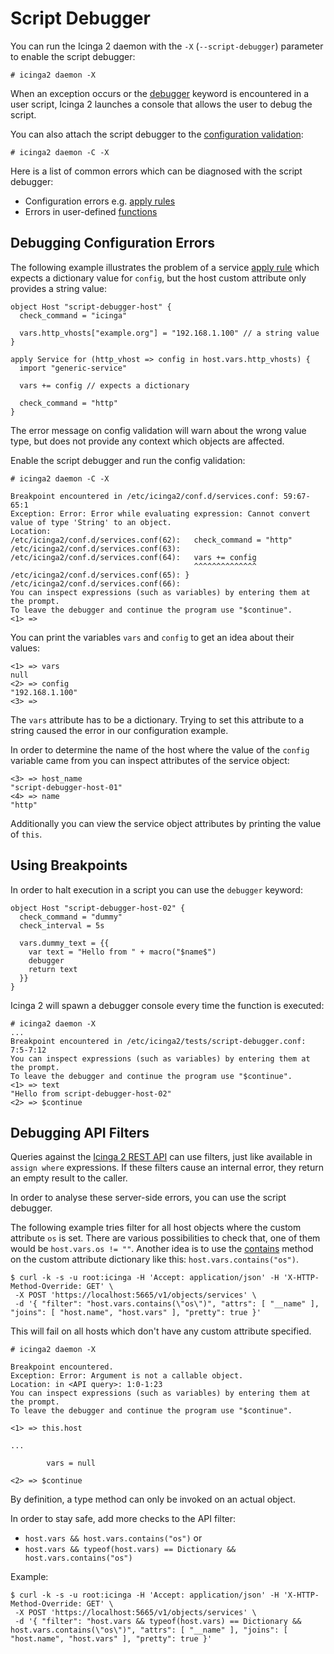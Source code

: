 # Script Debugger <a id="script-debugger"></a>

You can run the Icinga 2 daemon with the `-X` (`--script-debugger`)
parameter to enable the script debugger:

```
# icinga2 daemon -X
```

When an exception occurs or the [debugger](17-language-reference.md#breakpoints)
keyword is encountered in a user script, Icinga 2 launches a console that
allows the user to debug the script.

You can also attach the script debugger to the [configuration validation](11-cli-commands.md#config-validation):

```
# icinga2 daemon -C -X
```

Here is a list of common errors which can be diagnosed with the script debugger:

* Configuration errors e.g. [apply rules](03-monitoring-basics.md#using-apply)
* Errors in user-defined [functions](17-language-reference.md#functions)

## Debugging Configuration Errors <a id="script-debugger-config-errors"></a>

The following example illustrates the problem of a service [apply rule](03-monitoring-basics.md#using-apply-for)
which expects a dictionary value for `config`, but the host custom attribute only
provides a string value:

```
object Host "script-debugger-host" {
  check_command = "icinga"

  vars.http_vhosts["example.org"] = "192.168.1.100" // a string value
}

apply Service for (http_vhost => config in host.vars.http_vhosts) {
  import "generic-service"

  vars += config // expects a dictionary

  check_command = "http"
}
```

The error message on config validation will warn about the wrong value type,
but does not provide any context which objects are affected.

Enable the script debugger and run the config validation:

```
# icinga2 daemon -C -X

Breakpoint encountered in /etc/icinga2/conf.d/services.conf: 59:67-65:1
Exception: Error: Error while evaluating expression: Cannot convert value of type 'String' to an object.
Location:
/etc/icinga2/conf.d/services.conf(62):   check_command = "http"
/etc/icinga2/conf.d/services.conf(63):
/etc/icinga2/conf.d/services.conf(64):   vars += config
                                         ^^^^^^^^^^^^^^
/etc/icinga2/conf.d/services.conf(65): }
/etc/icinga2/conf.d/services.conf(66):
You can inspect expressions (such as variables) by entering them at the prompt.
To leave the debugger and continue the program use "$continue".
<1> =>
```

You can print the variables `vars` and `config` to get an idea about
their values:

```
<1> => vars
null
<2> => config
"192.168.1.100"
<3> =>
```

The `vars` attribute has to be a dictionary. Trying to set this attribute to a string caused
the error in our configuration example.

In order to determine the name of the host where the value of the `config` variable came from
you can inspect attributes of the service object:

```
<3> => host_name
"script-debugger-host-01"
<4> => name
"http"
```

Additionally you can view the service object attributes by printing the value of `this`.

## Using Breakpoints <a id="script-debugger-breakpoints"></a>

In order to halt execution in a script you can use the `debugger` keyword:

```
object Host "script-debugger-host-02" {
  check_command = "dummy"
  check_interval = 5s

  vars.dummy_text = {{
    var text = "Hello from " + macro("$name$")
    debugger
    return text
  }}
}
```

Icinga 2 will spawn a debugger console every time the function is executed:

```
# icinga2 daemon -X
...
Breakpoint encountered in /etc/icinga2/tests/script-debugger.conf: 7:5-7:12
You can inspect expressions (such as variables) by entering them at the prompt.
To leave the debugger and continue the program use "$continue".
<1> => text
"Hello from script-debugger-host-02"
<2> => $continue
```

## Debugging API Filters <a id="script-debugger-api-filters"></a>

Queries against the [Icinga 2 REST API](12-icinga2-api.md#icinga2-api) can use
filters, just like available in `assign where` expressions. If these filters cause
an internal error, they return an empty result to the caller.

In order to analyse these server-side errors, you can use the script debugger.

The following example tries filter for all host objects where the custom attribute
`os` is set. There are various possibilities to check that, one of them would be
`host.vars.os != ""`. Another idea is to use the [contains](18-library-reference.md#dictionary-contains) method on the custom
attribute dictionary like this: `host.vars.contains("os")`.

```
$ curl -k -s -u root:icinga -H 'Accept: application/json' -H 'X-HTTP-Method-Override: GET' \
 -X POST 'https://localhost:5665/v1/objects/services' \
 -d '{ "filter": "host.vars.contains(\"os\")", "attrs": [ "__name" ], "joins": [ "host.name", "host.vars" ], "pretty": true }'
```

This will fail on all hosts which don't have any custom attribute specified.

```
# icinga2 daemon -X

Breakpoint encountered.
Exception: Error: Argument is not a callable object.
Location: in <API query>: 1:0-1:23
You can inspect expressions (such as variables) by entering them at the prompt.
To leave the debugger and continue the program use "$continue".

<1> => this.host

...

    	vars = null

<2> => $continue
```

By definition, a type method can only be invoked on an actual object.

In order to stay safe, add more checks to the API filter:

- `host.vars && host.vars.contains("os")` or
- `host.vars && typeof(host.vars) == Dictionary && host.vars.contains("os")`

Example:

```
$ curl -k -s -u root:icinga -H 'Accept: application/json' -H 'X-HTTP-Method-Override: GET' \
 -X POST 'https://localhost:5665/v1/objects/services' \
 -d '{ "filter": "host.vars && typeof(host.vars) == Dictionary && host.vars.contains(\"os\")", "attrs": [ "__name" ], "joins": [ "host.name", "host.vars" ], "pretty": true }'
```
